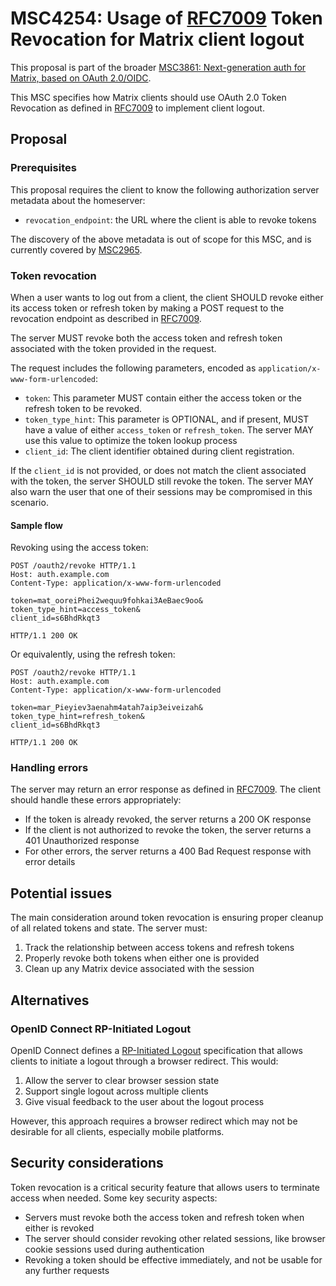 # MSC4254: Usage of [RFC7009] Token Revocation for Matrix client logout

This proposal is part of the broader [MSC3861: Next-generation auth for Matrix, based on OAuth 2.0/OIDC][MSC3861].

This MSC specifies how Matrix clients should use OAuth 2.0 Token Revocation as defined in [RFC7009] to implement client logout.

## Proposal

### Prerequisites

This proposal requires the client to know the following authorization server metadata about the homeserver:

- `revocation_endpoint`: the URL where the client is able to revoke tokens

The discovery of the above metadata is out of scope for this MSC, and is currently covered by [MSC2965].

### Token revocation

When a user wants to log out from a client, the client SHOULD revoke either its access token or refresh token by making a POST request to the revocation endpoint as described in [RFC7009].

The server MUST revoke both the access token and refresh token associated with the token provided in the request.

The request includes the following parameters, encoded as `application/x-www-form-urlencoded`:

- `token`: This parameter MUST contain either the access token or the refresh token to be revoked.
- `token_type_hint`: This parameter is OPTIONAL, and if present, MUST have a value of either `access_token` or `refresh_token`.  The server MAY use this value to optimize the token lookup process
- `client_id`: The client identifier obtained during client registration.

If the `client_id` is not provided, or does not match the client associated with the token, the server SHOULD still revoke the token. The server MAY also warn the user that one of their sessions may be compromised in this scenario.

#### Sample flow

Revoking using the access token:

```http
POST /oauth2/revoke HTTP/1.1
Host: auth.example.com
Content-Type: application/x-www-form-urlencoded

token=mat_ooreiPhei2wequu9fohkai3AeBaec9oo&
token_type_hint=access_token&
client_id=s6BhdRkqt3
```

```http
HTTP/1.1 200 OK
```

Or equivalently, using the refresh token:

```http
POST /oauth2/revoke HTTP/1.1
Host: auth.example.com
Content-Type: application/x-www-form-urlencoded

token=mar_Pieyiev3aenahm4atah7aip3eiveizah&
token_type_hint=refresh_token&
client_id=s6BhdRkqt3
```

```http
HTTP/1.1 200 OK
```

### Handling errors

The server may return an error response as defined in [RFC7009]. The client should handle these errors appropriately:

- If the token is already revoked, the server returns a 200 OK response
- If the client is not authorized to revoke the token, the server returns a 401 Unauthorized response
- For other errors, the server returns a 400 Bad Request response with error details

## Potential issues

The main consideration around token revocation is ensuring proper cleanup of all related tokens and state. The server must:

1. Track the relationship between access tokens and refresh tokens
2. Properly revoke both tokens when either one is provided
3. Clean up any Matrix device associated with the session

## Alternatives

### OpenID Connect RP-Initiated Logout

OpenID Connect defines a [RP-Initiated Logout](https://openid.net/specs/openid-connect-rpinitiated-1_0.html) specification that allows clients to initiate a logout through a browser redirect. This would:

1. Allow the server to clear browser session state
2. Support single logout across multiple clients
3. Give visual feedback to the user about the logout process

However, this approach requires a browser redirect which may not be desirable for all clients, especially mobile platforms.

## Security considerations

Token revocation is a critical security feature that allows users to terminate access when needed. Some key security aspects:

- Servers must revoke both the access token and refresh token when either is revoked
- The server should consider revoking other related sessions, like browser cookie sessions used during authentication
- Revoking a token should be effective immediately, and not be usable for any further requests

[RFC7009]: https://tools.ietf.org/html/rfc7009
[MSC2965]: https://github.com/matrix-org/matrix-spec-proposals/pull/2965
[MSC3861]: https://github.com/matrix-org/matrix-spec-proposals/pull/3861
